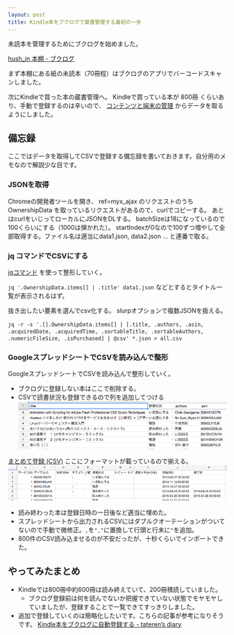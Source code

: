 ```yaml
---
layout: post
title: Kindle本をブクログで蔵書管理する最初の一歩
---
```


未読本を管理するためにブクログを始めました。

[hush_in 本棚 - ブクログ](http://booklog.jp/users/hush1n/)

まず本棚にある紙の未読本（70冊程）はブクログのアプリでバーコードスキャンしました。

次にKindleで買った本の蔵書管理へ。
Kindleで買っている本が 800冊 くらいあり、手動で登録するのは辛いので、
[コンテンツと端末の管理](https://www.amazon.co.jp/gp/digital/fiona/manage) からデータを取るようにしました。

## 備忘録

ここではデータを取得してCSVで登録する備忘録を書いておきます。自分用のメモなので解説少な目です。

### JSONを取得

Chromeの開発者ツールを開き、 ref=myx_ajax のリクエストのうち OwnershipData を取っているリクエストがあるので、curlでコピーする。 あとはcurlをいじってローカルにJSONをDLする。
batchSizeは18になっているので100くらいにする（1000は弾かれた）。
startIndexが0なので100ずつ増やして全部取得する。ファイル名は適当にdata1.json, data2.json ... と連番で取る。

### jq コマンドでCSVにする

[jqコマンド](http://stedolan.github.io/jq/) を使って整形していく。

`jq '.OwnershipData.items[] | .title' data1.json` などとするとタイトル一覧が表示されるはず。

抜き出したい要素を選んでcsv化する。 slurpオプションで複数JSONを扱える。

```
jq -r -s '.[].OwnershipData.items[] | [.title, .authors, .asin, .acquiredDate, .acquiredTime, .sortableTitle, .sortableAuthors, .numericFileSize, .isPurchased] | @csv' *.json > all.csv
```

### GoogleスプレッドシートでCSVを読み込んで整形

GoogleスプレッドシートでCSVを読み込んで整形していく。

- ブクログに登録しない本はここで削除する。
- CSVで読書状況も登録できるので列を追加してつける
![spreadsheet](../images/2016/spreadsheet.png)


[まとめて登録 (CSV)](http://booklog.jp/input/file)
ここにフォーマットが載っているので揃える。
![spreadsheet2](../images/2016/spreadsheet2.png)


- 読み終わった本は登録日時の一日後など適当に埋めた。
- スプレッドシートから出力されるCSVにはダブルクオーテーションがついてないので手動で微修正。`,`を`","`に置換して行頭と行末に`"`を追加。
- 800件のCSV読み込ませるのが不安だったが、十秒くらいでインポートできた。


## やってみたまとめ

- Kindleでは800冊中約600冊は読み終えていて、200冊積読していました。
  - ブクログ登録前は何を読んでないか把握できていない状態でモヤモヤしていましたが、登録することで一覧できてすっきりしました。
- 追加で登録していくのは簡略化したいです。こちらの記事が参考になりそうです。 [Kindle本をブクログに自動登録する - tateren’s diary](http://tateren.hateblo.jp/entry/2016/10/03/025425)
